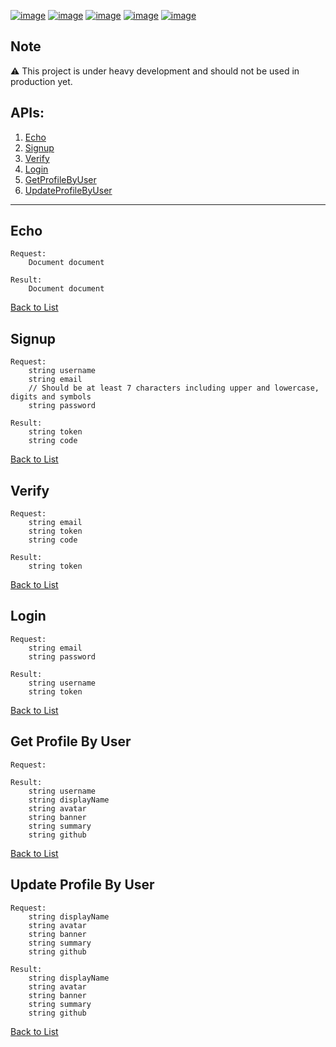 [![image](https://img.shields.io/badge/Go-00A7D0?style=for-the-badge&logo=go&logoColor=white)](https://go.dev) [![image](https://img.shields.io/badge/ActivityPub-DD307D?style=for-the-badge&logoColor=white)](https://www.w3.org/TR/activitypub/) [![image](https://img.shields.io/badge/JSON--LD-FF6600?style=for-the-badge&logo=json&logoColor=white)](https://json-ld.org) [![image](https://img.shields.io/badge/MySQL-32738C?style=for-the-badge&logo=mysql&logoColor=white)](https://www.mysql.com) [![image](https://img.shields.io/badge/MariaDB-39818D?style=for-the-badge&logo=mariadb&logoColor=white)](https://mariadb.com)

## Note

⚠️ This project is under heavy development and should not be used in production yet.

## APIs:
1. [Echo](#echo)
2. [Signup](#signup)
3. [Verify](#verify)
4. [Login](#login)
5. [GetProfileByUser](#get-profile-by-user)
6. [UpdateProfileByUser](#update-profile-by-user)

---

## Echo
```
Request:
    Document document

Result:
    Document document
```
[Back to List](#apis)

## Signup
```
Request:
    string username
    string email
    // Should be at least 7 characters including upper and lowercase, digits and symbols
    string password

Result:
    string token
    string code
```
[Back to List](#apis)

## Verify
```
Request:
    string email
    string token
    string code

Result:
    string token
```
[Back to List](#apis)

## Login
```
Request:
    string email
    string password

Result:
    string username
    string token
```
[Back to List](#apis)

## Get Profile By User
```
Request:

Result:
    string username
    string displayName
    string avatar
    string banner
    string summary
    string github
```
[Back to List](#apis)

## Update Profile By User
```
Request:
    string displayName
    string avatar
    string banner
    string summary
    string github

Result:
    string displayName
    string avatar
    string banner
    string summary
    string github
```
[Back to List](#apis)
